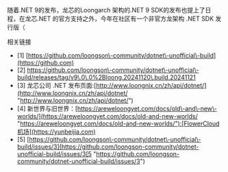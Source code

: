 
随着.NET 9的发布，龙芯的Loongarch 架构的.NET 9 SDK的发布也提上了日程，在龙芯.NET 的官方支持之外，今年在社区有一个非官方龙架构 .NET SDK 发行版（

相关链接

* \[1] [https://github.com/loongson\-community/dotnet\-unofficial\-build](https://github.com)
* \[2] https://github.com/loongson\-community/dotnet\-unofficial\-build/releases/tag/v9\.0\.0%2Bloong.20241120\.build.20241121
* \[3] 龙芯公司 .NET 发布页面:[http://www.loongnix.cn/zh/api/dotnet/](http://www.loongnix.cn/zh/api/dotnet/ "http://www.loongnix.cn/zh/api/dotnet/")
* \[4] 新世界与旧世界：[https://areweloongyet.com/docs/old\-and\-new\-worlds/](https://areweloongyet.com/docs/old-and-new-worlds/ "https://areweloongyet.com/docs/old-and-new-worlds/"):[FlowerCloud机场](https://yunbeijia.com)
* \[5] [https://github.com/loongson\-community/dotnet\-unofficial\-build/issues/3](https://github.com/loongson-community/dotnet-unofficial-build/issues/3[5 "https://github.com/loongson-community/dotnet-unofficial-build/issues/3")


